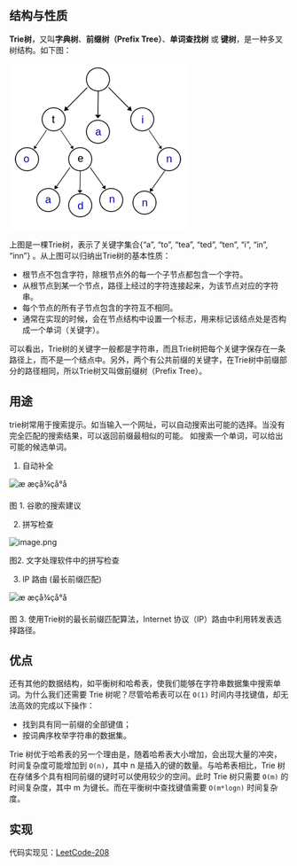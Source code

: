 ## 结构与性质

 **Trie树**，又叫**字典树**、**前缀树（Prefix Tree）**、**单词查找树** 或 **键树**，是一种多叉树结构。如下图： 

 ![img](../../../assets/20150509003807271) 

上图是一棵Trie树，表示了关键字集合{“a”, “to”, “tea”, “ted”, “ten”, “i”, “in”, “inn”} 。从上图可以归纳出Trie树的基本性质：

- 根节点不包含字符，除根节点外的每一个子节点都包含一个字符。
- 从根节点到某一个节点，路径上经过的字符连接起来，为该节点对应的字符串。
- 每个节点的所有子节点包含的字符互不相同。
- 通常在实现的时候，会在节点结构中设置一个标志，用来标记该结点处是否构成一个单词（关键字）。

可以看出，Trie树的关键字一般都是字符串，而且Trie树把每个关键字保存在一条路径上，而不是一个结点中。另外，两个有公共前缀的关键字，在Trie树中前缀部分的路径相同，所以Trie树又叫做前缀树（Prefix Tree）。



## 用途

trie树常用于搜索提示。如当输入一个网址，可以自动搜索出可能的选择。当没有完全匹配的搜索结果，可以返回前缀最相似的可能。 如搜索一个单词，可以给出可能的候选单词。

1. 自动补全

 ![æ æçå¾çå°å](../../assets/963cd3fc83e9618aba9cb78365c8a5bf6b7cef8967da0d204dede7844f6738f2-file_1562596867150.png) 

图 1. 谷歌的搜索建议

2. 拼写检查

 ![image.png](../../assets/4d18efbdd4d51ae3935b42cd59b11d66fb62f1586b9638f9499d2a18fa8919d0-image.png) 

图2. 文字处理软件中的拼写检查

3. IP 路由 (最长前缀匹配)

 ![æ æçå¾çå°å](https://pic.leetcode-cn.com/e3f22b3ab2df82e6c0a7880996749b5e62707e9ef925876e583d666343644526-file_1562596867150) 

图 3. 使用Trie树的最长前缀匹配算法，Internet 协议（IP）路由中利用转发表选择路径。



## 优点

还有其他的数据结构，如平衡树和哈希表，使我们能够在字符串数据集中搜索单词。为什么我们还需要 Trie 树呢？尽管哈希表可以在 `O(1)` 时间内寻找键值，却无法高效的完成以下操作：

- 找到具有同一前缀的全部键值；
- 按词典序枚举字符串的数据集。

Trie 树优于哈希表的另一个理由是，随着哈希表大小增加，会出现大量的冲突，时间复杂度可能增加到 `O(n)`，其中 n 是插入的键的数量。与哈希表相比，Trie 树在存储多个具有相同前缀的键时可以使用较少的空间。此时 Trie 树只需要 `O(m)` 的时间复杂度，其中 m 为键长。而在平衡树中查找键值需要 `O(m*logn)` 时间复杂度。



## 实现

代码实现见：[LeetCode-208](https://leetcode-cn.com/problems/implement-trie-prefix-tree/)